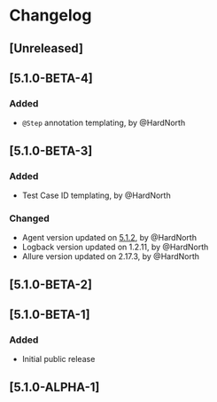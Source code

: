 # Changelog

## [Unreleased]

## [5.1.0-BETA-4]
### Added
- `@Step` annotation templating, by @HardNorth

## [5.1.0-BETA-3]
### Added
- Test Case ID templating, by @HardNorth
### Changed
- Agent version updated on [5.1.2](https://github.com/reportportal/agent-java-cucumber6/releases/tag/5.1.2), by @HardNorth
- Logback version updated on 1.2.11, by @HardNorth
- Allure version updated on 2.17.3, by @HardNorth

## [5.1.0-BETA-2]

## [5.1.0-BETA-1]
### Added
- Initial public release

## [5.1.0-ALPHA-1]
